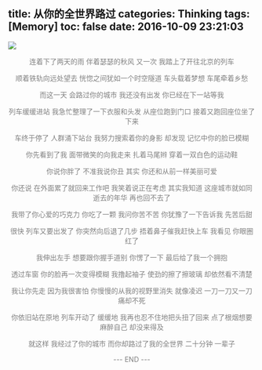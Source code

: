title: 从你的全世界路过
categories: Thinking
tags: [Memory]
toc: false
date: 2016-10-09 23:21:03
---

![](http://ochyazsr6.bkt.clouddn.com/201610171032_170.jpg)
<!--more-->


<div style="text-align: center; color: grey; ">

连着下了两天的雨
伴着瑟瑟的秋风
又一次
我踏上了开往北京的列车

顺着铁轨向远处望去
恍惚之间犹如一个时空隧道
车头载着梦想
车尾牵着乡愁

而这一天
会路过你的城市
我还没有出发
你已经在下一站等我

列车缓缓进站
我急忙整理了一下衣服和头发
从座位跑到门口
接着又跑回座位坐了下来

车终于停了
人群涌下站台
我努力搜索着你的身影
却发现
记忆中你的脸已模糊

你先看到了我
面带微笑的向我走来
扎着马尾辫
穿着一双白色的运动鞋

你说你胖了
不准我说你丑
其实
你还和从前一样美丽可爱

你还说
在外面累了就回来工作吧
我笑着说正在考虑
其实我知道
这座城市就如同逝去的年华
再也回不去了

我带了你心爱的巧克力
你吃了一颗
我问你苦不苦
你犹豫了一下告诉我
先苦后甜

很快
列车又要出发了
你突然向后退了几步
捂着鼻子催我赶快上车
我看见
你眼圈红了

我伸出左手
想要跟你握手道别
你愣了一下
最后给了我一个拥抱

透过车窗
你的脸再一次变得模糊
我撸起袖子
使劲的擦了擦玻璃
却依然看不清楚

我让你先走
因为我很害怕
你慢慢的从我的视野里消失
就像凌迟
一刀一刀又一刀
痛却不死

你依旧站在原地
列车开动了
缓缓地
我再也忍不住地把头扭了回来
点了根烟想要麻醉自己
却没来得及

就这样
我经过了你的城市
而你却路过了我的全世界
二十分钟
一辈子


--- END ---
<br>

</div>